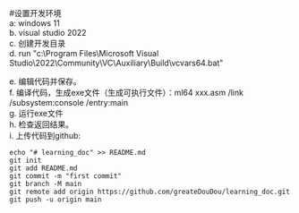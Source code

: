 #设置开发环境  
a: windows 11  
b. visual studio 2022  
c. 创建开发目录  
d. run "c:\Program Files\Microsoft Visual Studio\2022\Community\VC\Auxiliary\Build\vcvars64.bat"  

e. 编辑代码并保存。  
f. 编译代码，生成exe文件（生成可执行文件）：ml64 xxx.asm /link /subsystem:console /entry:main  
g. 运行exe文件  
h. 检查返回结果。  
i. 上传代码到github:  
```
echo "# learning_doc" >> README.md
git init
git add README.md
git commit -m "first commit"
git branch -M main
git remote add origin https://github.com/greateDouDou/learning_doc.git
git push -u origin main
```